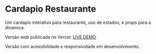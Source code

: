 # Cardapio Restaurante

Um cardapio interativo para restaurante, uso de estados, e props para a dinamica.

Versão web publicada no Vercel:
[LIVE DEMO](https://cardapio-react-seven.vercel.app/)

Versão com acessibilidade e responsividade em desenvolvimento.

